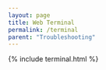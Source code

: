 ```yaml
---
layout: page
title: Web Terminal
permalink: /terminal
parent: "Troubleshooting"
---
```


{% include terminal.html %}
